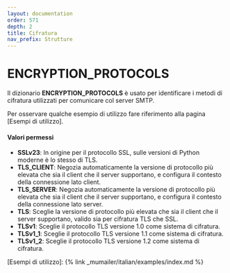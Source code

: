 ```yaml
---
layout: documentation
order: 571
depth: 2
title: Cifratura
nav_prefix: Strutture
---
```


# ENCRYPTION_PROTOCOLS

Il dizionario **ENCRYPTION_PROTOCOLS** è usato per identificare i metodi di
cifratura utilizzati per comunicare col server SMTP.

Per osservare qualche esempio di utilizzo fare riferimento alla pagina
[Esempi di utilizzo].

#### Valori permessi

- **SSLv23**:
  In origine per il protocollo SSL, sulle versioni di Python moderne è lo
  stesso di TLS.
- **TLS_CLIENT**:
  Negozia automaticamente la versione di protocollo più elevata che sia il
  client che il server supportano, e configura il contesto della connessione
  lato client.
- **TLS_SERVER**:
  Negozia automaticamente la versione di protocollo più elevata che sia il
  client che il server supportano, e configura il contesto della connessione
  lato server.
- **TLS**:
  Sceglie la versione di protocollo più elevata che sia il client che il server
  supportano, valido sia per cifratura TLS che SSL.
- **TLSv1**:
  Sceglie il protocollo TLS versione 1.0 come sistema di cifratura.
- **TLSv1_1**:
  Sceglie il protocollo TLS versione 1.1 come sistema di cifratura.
- **TLSv1_2**:
  Sceglie il protocollo TLS versione 1.2 come sistema di cifratura.

[Esempi di utilizzo]: {% link _mumailer/italian/examples/index.md %}
